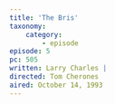 ```yaml
---
title: 'The Bris'
taxonomy:
    category:
        - episode
episode: 5
pc: 505         
written: Larry Charles |
directed: Tom Cherones
aired: October 14, 1993
---
```

